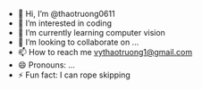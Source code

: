 - 👋 Hi, I’m @thaotruong0611
- 👀 I’m interested in coding
- 🌱 I’m currently learning computer vision
- 💞️ I’m looking to collaborate on ...
- 📫 How to reach me vythaotruong1@gmail.com
- 😄 Pronouns: ...
- ⚡ Fun fact: I can rope skipping

<!---
thaotruong0611/thaotruong0611 is a ✨ special ✨ repository because its `README.md` (this file) appears on your GitHub profile.
You can click the Preview link to take a look at your changes.
--->
